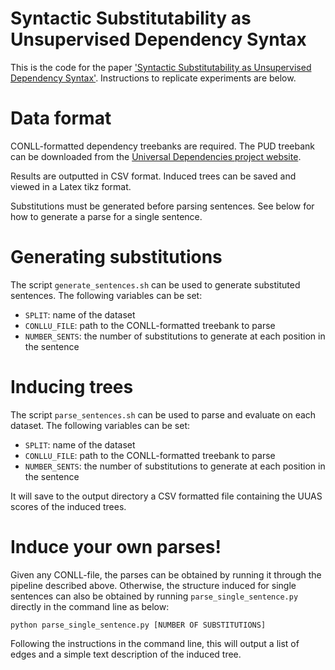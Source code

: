 # Syntactic Substitutability as Unsupervised Dependency Syntax

This is the code for the paper ['Syntactic Substitutability as Unsupervised Dependency Syntax'](https://arxiv.org/abs/2211.16031). Instructions to replicate experiments are below.

# Data format

CONLL-formatted dependency treebanks are required. The PUD treebank can be downloaded from the [Universal Dependencies project website](https://universaldependencies.org/).

Results are outputted in CSV format. Induced trees can be saved and viewed in a Latex tikz format.

Substitutions must be generated before parsing sentences. See below for how to generate a parse for a single sentence.

# Generating substitutions

The script `generate_sentences.sh` can be used to generate substituted sentences. The following variables can be set:
* `SPLIT`: name of the dataset
* `CONLLU_FILE`: path to the CONLL-formatted treebank to parse
* `NUMBER_SENTS`: the number of substitutions to generate at each position in the sentence

# Inducing trees

The script `parse_sentences.sh` can be used to parse and evaluate on each dataset. The following variables can be set:
* `SPLIT`: name of the dataset
* `CONLLU_FILE`: path to the CONLL-formatted treebank to parse
* `NUMBER_SENTS`: the number of substitutions to generate at each position in the sentence

It will save to the output directory a CSV formatted file containing the UUAS scores of the induced trees.

# Induce your own parses!

Given any CONLL-file, the parses can be obtained by running it through the pipeline described above. Otherwise, the structure induced for single sentences can also be obtained by running `parse_single_sentence.py` directly in the command line as below:

```python parse_single_sentence.py [NUMBER OF SUBSTITUTIONS]```

Following the instructions in the command line, this will output a list of edges and a simple text description of the induced tree.